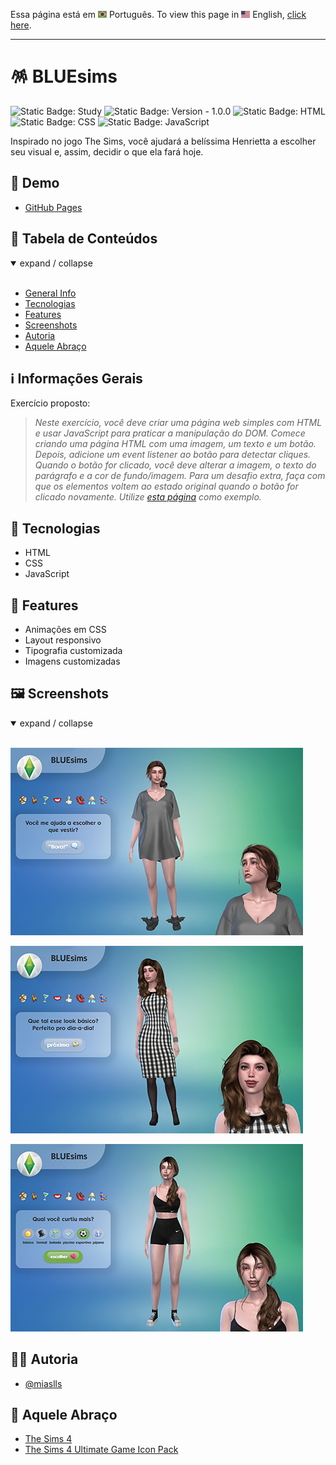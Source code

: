 Essa página está em <img src="assets/img/flag-pt-br.png" width="14" alt="Português"> Português.
To view this page in <img src="assets/img/flag-en.png" width="14" alt="English"> English, [click here](./README.md).

---

# 🪅 BLUEsims

![Static Badge: Study](https://img.shields.io/badge/study-blue)
![Static Badge: Version - 1.0.0](https://img.shields.io/badge/version-1.0.0-green)
![Static Badge: HTML](https://img.shields.io/badge/HTML-5a5a5a?logo=html5)
![Static Badge: CSS](https://img.shields.io/badge/CSS-5a5a5a?logo=css3)
![Static Badge: JavaScript](https://img.shields.io/badge/JavaScript-5a5a5a?logo=javascript)

Inspirado no jogo The Sims, você ajudará a belíssima Henrietta a escolher seu visual e, assim, decidir o que ela fará hoje.

## 🔗 Demo

- [GitHub Pages](https://miaslls.github.io/BLUEsims/)

## 🟰 Tabela de Conteúdos

<details open>
<summary>expand / collapse</summary>
&nbsp;

- [General Info](#ℹ️-general-info)
- [Tecnologias](#-tecnologias)
- [Features](#-features)
- [Screenshots](#%EF%B8%8F-screenshots)
- [Autoria](#-autoria)
- [Aquele Abraço](#-aquele-abraço)

</details>

## ℹ️ Informações Gerais

Exercício proposto:

> _Neste exercício, você deve criar uma página web simples com HTML e usar JavaScript para praticar a manipulação do DOM. Comece criando uma página HTML com uma imagem, um texto e um botão. Depois, adicione um event listener ao botão para detectar cliques. Quando o botão for clicado, você deve alterar a imagem, o texto do parágrafo e a cor de fundo/imagem. Para um desafio extra, faça com que os elementos voltem ao estado original quando o botão for clicado novamente. Utilize [esta página](https://blue-edtech.github.io/Codelab/jogo-do-humor/index.html) como exemplo._

## 🧮 Tecnologias

- HTML
- CSS
- JavaScript

## 💎 Features

- Animações em CSS
- Layout responsivo
- Tipografia customizada
- Imagens customizadas

## 🖼️ Screenshots

<details open>
<summary>expand / collapse</summary>
&nbsp;

![BLUEsims App Screenshot](assets/img/screenshots/01.jpg)

![BLUEsims App Screenshot](assets/img/screenshots/02.jpg)

![BLUEsims App Screenshot](assets/img/screenshots/03.jpg)

</details>

## 👩‍💻 Autoria

- [@miaslls](https://www.github.com/miaslls)

## 🫶 Aquele Abraço

- [The Sims 4](https://www.ea.com/games/the-sims/the-sims-4)
- [The Sims 4 Ultimate Game Icon Pack](https://modthesims.info/d/549037/the-sims-4-ultimate-game-icon-pack.html)
